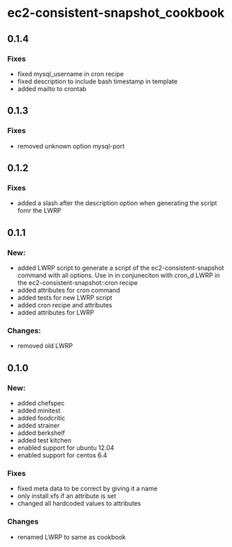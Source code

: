 # ec2-consistent-snapshot_cookbook

## 0.1.4

### Fixes
* fixed mysql_username in cron recipe
* fixed description to include bash timestamp in template
* added mailto to crontab

## 0.1.3

### Fixes
* removed unknown option mysql-port

## 0.1.2

### Fixes
* added a slash after the description option when generating the script fomr the LWRP

## 0.1.1

### New:
* added LWRP script to generate a script of the ec2-consistent-snapshot command with all options. Use in in conjuneciton with cron_d LWRP in the ec2-consistent-snapshot::cron recipe
* added attributes for cron command
* added tests for new LWRP script
* added cron recipe and attributes
* added attributes for LWRP

### Changes:
* removed old LWRP 

## 0.1.0

### New:

* added chefspec
* added minitest
* added foodcritic
* added strainer
* added berkshelf
* added test kitchen
* enabled support for ubuntu 12.04
* enabled support for centos 6.4

### Fixes

* fixed meta data to be correct by giving it a name
* only install xfs if an attribute is set
* changed all hardcoded values to attributes

### Changes

* renamed LWRP to same as cookbook 